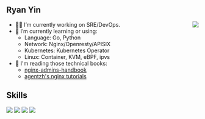 ## Ryan Yin

<a href="https://github.com/anuraghazra/github-readme-stats">
  <img align="right" src="https://github-readme-stats.vercel.app/api?username=ryan4yin&show_icons=true&hide_border=false&icon_color=ffb90f&title_color=586069&count_private=true&include_all_commits=true" />
</a>

- 👨‍💻 I’m currently working on SRE/DevOps.
- 🌱 I’m currently learning or using:
  - Language: Go, Python
  - Network: Nginx/Openresty/APISIX
  - Kubernetes: Kubernetes Operator
  - Linux: Container, KVM, eBPF, ipvs
- 📖 I'm reading those technical books:
  - [nginx-admins-handbook](https://github.com/trimstray/nginx-admins-handbook)
  - [agentzh's nginx tutorials](https://openresty.org/download/agentzh-nginx-tutorials-en.html)


## Skills 

[![](https://img.shields.io/badge/-Kubernetes-326de6?style=flat-square&logo=Kubernetes&logoColor=fff)](https://github.com/kubernetes/kubernetes)
[![](https://img.shields.io/badge/-Linux-000000?style=flat-square&logo=Linux&logoColor=fff)](https://github.com/torvalds/linux)
[![](https://img.shields.io/badge/-Python-3776ab?style=flat-square&logo=Python&logoColor=fff)](https://github.com/python/cpython)
[![](https://img.shields.io/badge/-Go-007d9c?style=flat-square&logo=Go&logoColor=fff)](https://github.com/golang/go)
